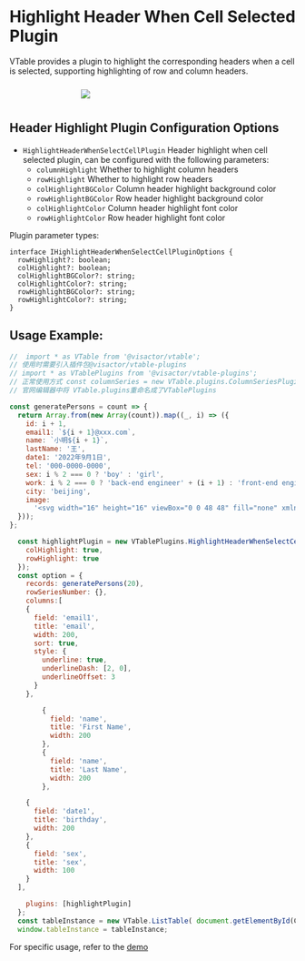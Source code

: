 # Highlight Header When Cell Selected Plugin

VTable provides a plugin to highlight the corresponding headers when a cell is selected, supporting highlighting of row and column headers.

<div style="display: flex; justify-content: center;">
  <img src="https://lf9-dp-fe-cms-tos.byteorg.com/obj/bit-cloud/VTable/preview/head-highlight.png" style="flex: 0 0 50%; padding: 10px;">
</div>

## Header Highlight Plugin Configuration Options

- `HighlightHeaderWhenSelectCellPlugin` Header highlight when cell selected plugin, can be configured with the following parameters:
  - `columnHighlight` Whether to highlight column headers
  - `rowHighlight` Whether to highlight row headers
  - `colHighlightBGColor` Column header highlight background color
  - `rowHighlightBGColor` Row header highlight background color
  - `colHighlightColor` Column header highlight font color
  - `rowHighlightColor` Row header highlight font color
 
Plugin parameter types:
```
interface IHighlightHeaderWhenSelectCellPluginOptions {
  rowHighlight?: boolean;
  colHighlight?: boolean;
  colHighlightBGColor?: string;
  colHighlightColor?: string;
  rowHighlightBGColor?: string;
  rowHighlightColor?: string;
}
```

## Usage Example:


```javascript livedemo template=vtable
//  import * as VTable from '@visactor/vtable';
// 使用时需要引入插件包@visactor/vtable-plugins
// import * as VTablePlugins from '@visactor/vtable-plugins';
// 正常使用方式 const columnSeries = new VTable.plugins.ColumnSeriesPlugin({});
// 官网编辑器中将 VTable.plugins重命名成了VTablePlugins

const generatePersons = count => {
  return Array.from(new Array(count)).map((_, i) => ({
    id: i + 1,
    email1: `${i + 1}@xxx.com`,
    name: `小明${i + 1}`,
    lastName: '王',
    date1: '2022年9月1日',
    tel: '000-0000-0000',
    sex: i % 2 === 0 ? 'boy' : 'girl',
    work: i % 2 === 0 ? 'back-end engineer' + (i + 1) : 'front-end engineer' + (i + 1),
    city: 'beijing',
    image:
      '<svg width="16" height="16" viewBox="0 0 48 48" fill="none" xmlns="http://www.w3.org/2000/svg"><path d="M34 10V4H8V38L14 35" stroke="#f5a623" stroke-width="1" stroke-linecap="round" stroke-linejoin="round"/><path d="M14 44V10H40V44L27 37.7273L14 44Z" fill="#f5a623" stroke="#f5a623" stroke-width="1" stroke-linejoin="round"/></svg>'
  }));
};

  const highlightPlugin = new VTablePlugins.HighlightHeaderWhenSelectCellPlugin({
    colHighlight: true,
    rowHighlight: true
  });
  const option = {
    records: generatePersons(20),
    rowSeriesNumber: {},
    columns:[
    {
      field: 'email1',
      title: 'email',
      width: 200,
      sort: true,
      style: {
        underline: true,
        underlineDash: [2, 0],
        underlineOffset: 3
      }
    },

        {
          field: 'name',
          title: 'First Name',
          width: 200
        },
        {
          field: 'name',
          title: 'Last Name',
          width: 200
        },

    {
      field: 'date1',
      title: 'birthday',
      width: 200
    },
    {
      field: 'sex',
      title: 'sex',
      width: 100
    }
  ],

    plugins: [highlightPlugin]
  };
  const tableInstance = new VTable.ListTable( document.getElementById(CONTAINER_ID),option);
  window.tableInstance = tableInstance;
```

For specific usage, refer to the [demo](../../demo/interaction/head-highlight)
